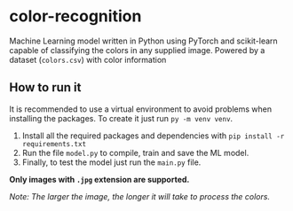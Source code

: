# color-recognition

Machine Learning model written in Python using PyTorch and scikit-learn capable of classifying the colors in any supplied image. Powered by a dataset (`colors.csv`) with color information

## How to run it

It is recommended to use a virtual environment to avoid problems when installing the packages. To create it just run `py -m venv venv`.

1. Install all the required packages and dependencies with `pip install -r requirements.txt`
2. Run the file `model.py` to compile, train and save the ML model.
3. Finally, to test the model just run the `main.py` file.

**Only images with `.jpg` extension are supported.**

_Note: The larger the image, the longer it will take to process the colors._
